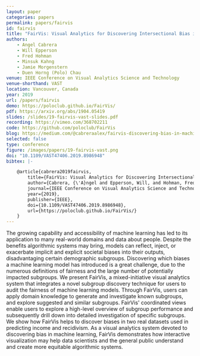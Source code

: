 ```yaml
---
layout: paper
categories: papers
permalink: papers/fairvis
id: fairvis
title: "FairVis: Visual Analytics for Discovering Intersectional Bias in Machine Learning"
authors: 
    - Angel Cabrera
    - Will Epperson 
    - Fred Hohman
    - Minsuk Kahng
    - Jamie Morgenstern 
    - Duen Horng (Polo) Chau
venue: IEEE Conference on Visual Analytics Science and Technology
venue-shorthand: VAST
location: Vancouver, Canada
year: 2019
url: /papers/fairvis
demo: https://poloclub.github.io/FairVis/
pdf: https://arxiv.org/abs/1904.05419
slides: /slides/19-fairvis-vast-slides.pdf
recording: https://vimeo.com/368702211
code: https://github.com/poloclub/FairVis
blog: https://medium.com/@cabreraalex/fairvis-discovering-bias-in-machine-learning-using-visual-analytics-acbd362a3e2f
selected: false
type: conference
figure: /images/papers/19-fairvis-vast.png
doi: "10.1109/VAST47406.2019.8986948"
bibtex: |-

    @article{cabrera2019fairvis,
        title={FairVis: Visual Analytics for Discovering Intersectional Bias in Machine Learning},
        author={Cabrera, {\'A}ngel and Epperson, Will, and Hohman, Fred and Kahng, Minsuk and Morgenstern, Jamie and Chau, Duen Horng},
        journal={IEEE Conference on Visual Analytics Science and Technology (VAST)},
        year={2019},
        publisher={IEEE},
        doi={10.1109/VAST47406.2019.8986948},
        url={https://poloclub.github.io/FairVis/}
    }
---
```


The growing capability and accessibility of machine learning has led to its application to many real-world domains and data about people.
Despite the benefits algorithmic systems may bring, models can reflect, inject, or exacerbate implicit and explicit societal biases into their outputs, disadvantaging certain demographic subgroups.
Discovering which biases a machine learning model has introduced is a great challenge, due to the numerous definitions of fairness and the large number of potentially impacted subgroups.
We present FairVis, a mixed-initiative visual analytics system that integrates a novel subgroup discovery technique for users to audit the fairness of machine learning models.
Through FairVis, users can apply domain knowledge to generate and investigate known subgroups, and explore suggested and similar subgroups.
FairVis' coordinated views enable users to explore a high-level overview of subgroup performance and subsequently drill down into detailed investigation of specific subgroups.
We show how FairVis helps to discover biases in two real datasets used in predicting income and recidivism.
As a visual analytics system devoted to discovering bias in machine learning, FairVis demonstrates how interactive visualization may help data scientists and the general public understand and create more equitable algorithmic systems.
